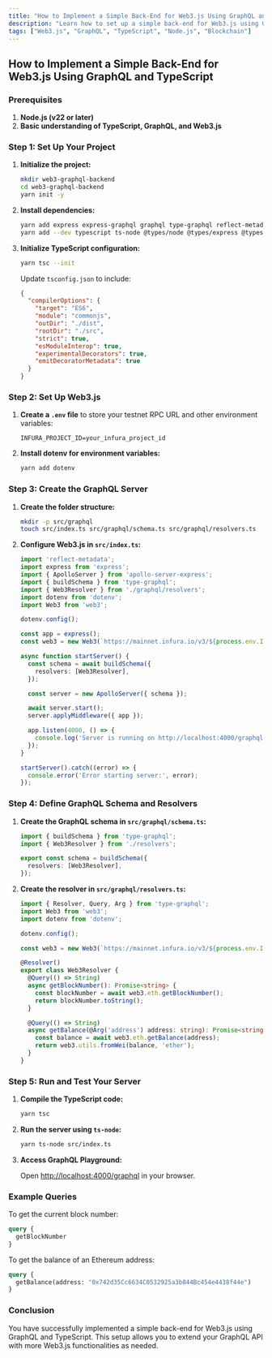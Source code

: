```yaml
---
title: "How to Implement a Simple Back-End for Web3.js Using GraphQL and TypeScript"
description: "Learn how to set up a simple back-end for Web3.js using GraphQL and TypeScript, including setting up a Node.js server, defining GraphQL schemas and resolvers, and integrating Web3.js."
tags: ["Web3.js", "GraphQL", "TypeScript", "Node.js", "Blockchain"]
---
```


## How to Implement a Simple Back-End for Web3.js Using GraphQL and TypeScript

### Prerequisites

1. **Node.js (v22 or later)**
2. **Basic understanding of TypeScript, GraphQL, and Web3.js**

### Step 1: Set Up Your Project

1. **Initialize the project:**

   ```bash
   mkdir web3-graphql-backend
   cd web3-graphql-backend
   yarn init -y
   ```

2. **Install dependencies:**

   ```bash
   yarn add express express-graphql graphql type-graphql reflect-metadata web3
   yarn add --dev typescript ts-node @types/node @types/express @types/graphql
   ```

3. **Initialize TypeScript configuration:**

   ```bash
   yarn tsc --init
   ```

   Update `tsconfig.json` to include:

   ```json
   {
     "compilerOptions": {
       "target": "ES6",
       "module": "commonjs",
       "outDir": "./dist",
       "rootDir": "./src",
       "strict": true,
       "esModuleInterop": true,
       "experimentalDecorators": true,
       "emitDecoratorMetadata": true
     }
   }
   ```

### Step 2: Set Up Web3.js

1. **Create a `.env` file** to store your testnet RPC URL and other environment variables:

   ```env
   INFURA_PROJECT_ID=your_infura_project_id
   ```

2. **Install dotenv for environment variables:**

   ```bash
   yarn add dotenv
   ```

### Step 3: Create the GraphQL Server

1. **Create the folder structure:**

   ```bash
   mkdir -p src/graphql
   touch src/index.ts src/graphql/schema.ts src/graphql/resolvers.ts
   ```

2. **Configure Web3.js in `src/index.ts`:**

   ```typescript
   import 'reflect-metadata';
   import express from 'express';
   import { ApolloServer } from 'apollo-server-express';
   import { buildSchema } from 'type-graphql';
   import { Web3Resolver } from './graphql/resolvers';
   import dotenv from 'dotenv';
   import Web3 from 'web3';

   dotenv.config();

   const app = express();
   const web3 = new Web3(`https://mainnet.infura.io/v3/${process.env.INFURA_PROJECT_ID}`);

   async function startServer() {
     const schema = await buildSchema({
       resolvers: [Web3Resolver],
     });

     const server = new ApolloServer({ schema });

     await server.start();
     server.applyMiddleware({ app });

     app.listen(4000, () => {
       console.log('Server is running on http://localhost:4000/graphql');
     });
   }

   startServer().catch((error) => {
     console.error('Error starting server:', error);
   });
   ```

### Step 4: Define GraphQL Schema and Resolvers

1. **Create the GraphQL schema in `src/graphql/schema.ts`:**

   ```typescript
   import { buildSchema } from 'type-graphql';
   import { Web3Resolver } from './resolvers';

   export const schema = buildSchema({
     resolvers: [Web3Resolver],
   });
   ```

2. **Create the resolver in `src/graphql/resolvers.ts`:**

   ```typescript
   import { Resolver, Query, Arg } from 'type-graphql';
   import Web3 from 'web3';
   import dotenv from 'dotenv';

   dotenv.config();

   const web3 = new Web3(`https://mainnet.infura.io/v3/${process.env.INFURA_PROJECT_ID}`);

   @Resolver()
   export class Web3Resolver {
     @Query(() => String)
     async getBlockNumber(): Promise<string> {
       const blockNumber = await web3.eth.getBlockNumber();
       return blockNumber.toString();
     }

     @Query(() => String)
     async getBalance(@Arg('address') address: string): Promise<string> {
       const balance = await web3.eth.getBalance(address);
       return web3.utils.fromWei(balance, 'ether');
     }
   }
   ```

### Step 5: Run and Test Your Server

1. **Compile the TypeScript code:**

   ```bash
   yarn tsc
   ```

2. **Run the server using `ts-node`:**

   ```bash
   yarn ts-node src/index.ts
   ```

3. **Access GraphQL Playground:**

   Open [http://localhost:4000/graphql](http://localhost:4000/graphql) in your browser.

### Example Queries

To get the current block number:

```graphql
query {
  getBlockNumber
}
```

To get the balance of an Ethereum address:

```graphql
query {
  getBalance(address: "0x742d35Cc6634C0532925a3b844Bc454e4438f44e")
}
```

### Conclusion

You have successfully implemented a simple back-end for Web3.js using GraphQL and TypeScript. This setup allows you to extend your GraphQL API with more Web3.js functionalities as needed.
